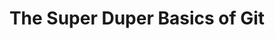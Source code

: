 ---
title: The Super Duper Basics of Git
tags: [Git]
style: fill
color: warning
description: Learn to use Git for your personal projects.
external_url: 
---